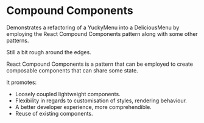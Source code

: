 # Compound Components

Demonstrates a refactoring of a YuckyMenu into a DeliciousMenu by employing the
React Compound Components pattern along with some other patterns.

Still a bit rough around the edges.

React Compound Components is a pattern that can be employed to create composable components that can 
share some state. 

It promotes:

- Loosely coupled lightweight components.
- Flexibility in regards to customisation of styles, rendering behaviour.
- A better developer experience, more comprehendible. 
- Reuse of existing components. 
